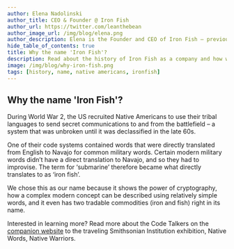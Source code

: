 ```yaml
---
author: Elena Nadolinski
author_title: CEO & Founder @ Iron Fish
author_url: https://twitter.com/leanthebean
author_image_url: /img/blog/elena.png
author_description: Elena is the Founder and CEO of Iron Fish — previously worked at Microsoft and Airbnb. Fell down the cryptocurrency rabbit hole in 2017. Really didn't want her insurance to know she eats pizza.
hide_table_of_contents: true
title: Why the name 'Iron Fish'?
description: Read about the history of Iron Fish as a company and how we decided to name it Iron Fish.
image: /img/blog/why-iron-fish.png
tags: [history, name, native americans, ironfish]
---
```


## Why the name 'Iron Fish'?

During World War 2, the US recruited Native Americans to use their tribal
languages to send secret communications to and from the battlefield
– a system that was unbroken until it was declassified in the late
60s.

One of their code systems contained words that were directly
translated from English to Navajo for common military words. Certain
modern military words didn’t have a direct translation to Navajo,
and so they had to improvise. The term for ‘submarine’ therefore
became what directly translates to as ‘iron fish’.

We chose this as our name because it shows the power of
cryptography, how a complex modern concept can be described using
relatively simple words, and it even has two tradable commodities
(iron and fish) right in its name.

Interested in learning more? Read more about the Code Talkers on the [companion website](https://americanindian.si.edu/education/codetalkers/html/chapter4.html) to the traveling Smithsonian Institution exhibition, Native Words, Native Warriors.
